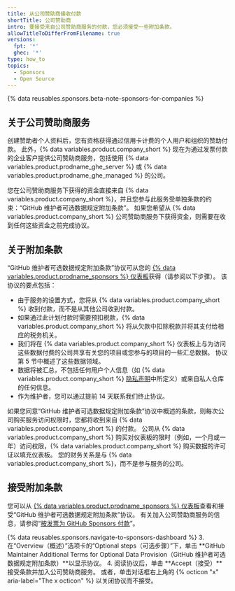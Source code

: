 ```yaml
---
title: 从公司赞助商接收付款
shortTitle: 公司赞助商
intro: 要接受来自公司赞助商服务的付款，您必须接受一些附加条款。
allowTitleToDifferFromFilename: true
versions:
  fpt: '*'
  ghec: '*'
type: how_to
topics:
  - Sponsors
  - Open Source
---
```


{% data reusables.sponsors.beta-note-sponsors-for-companies %}

## 关于公司赞助商服务

创建赞助者个人资料后，您有资格获得通过信用卡计费的个人用户和组织的赞助付款。 此外，{% data variables.product.company_short %} 现在为通过发票付款的企业客户提供公司赞助商服务，包括使用 {% data variables.product.prodname_ghe_server %} 或 {% data variables.product.prodname_ghe_managed %} 的公司。

 您在公司赞助商服务下获得的资金直接来自 {% data variables.product.company_short %}，并且您参与此服务受单独条款的约束：“GitHub 维护者可选数据规定附加条款”。 如果您希望从 {% data variables.product.company_short %} 公司赞助商服务下获得资金，则需要在收到任何这些资金之前完成协议。

## 关于附加条款

“GitHub 维护者可选数据规定附加条款”协议可从您的 [{% data variables.product.prodname_sponsors %} 仪表板](https://github.com/sponsors/accounts)获得（请参阅以下步骤）。 该协议的要点包括：

* 由于服务的设置方式，您将从 {% data variables.product.company_short %} 收到付款，而不是从其他公司收到付款。
* 如果通过此计划付款时需要预扣税款，{% data variables.product.company_short %} 将从欠款中扣除税款并将其支付给相应的税务机关。
* 我们将在 {% data variables.product.company_short %} 仪表板上与为访问这些数据付费的公司共享有关您的项目或您参与的项目的一些汇总数据。 协议第 5 节中概述了这些数据领域。
* 数据将被汇总，不包括任何用户个人信息（如 {% data variables.product.company_short %} [隐私声明](/free-pro-team@latest/github/site-policy/github-privacy-statement)中所定义）或来自私人仓库的任何信息。
* 作为维护者，您可以通过提前 14 天联系我们终止协议。

如果您同意“GitHub 维护者可选数据规定附加条款”协议中概述的条款，则每次公司购买服务访问权限时，您都将收到来自 {% data variables.product.company_short %} 的付款。 公司从 {% data variables.product.company_short %} 购买对仪表板的限时（例如，一个月或一年）访问权限，{% data variables.product.company_short %} 购买数据的许可证以填充仪表板。 您的财务关系是与 {% data variables.product.company_short %}，而不是参与服务的公司。

## 接受附加条款

您可以从 [{% data variables.product.prodname_sponsors %} 仪表板](https://github.com/sponsors/accounts)查看和接受“GitHub 维护者可选数据规定附加条款”协议。 有关加入公司赞助商服务的信息，请参阅“[按发票为 GitHub Sponsors 付款](/sponsors/sponsoring-open-source-contributors/paying-for-github-sponsors-by-invoice)”。

{% data reusables.sponsors.navigate-to-sponsors-dashboard %}
3. 在“Overview（概述）”选项卡的“Optional steps（可选步骤）”下，单击 **GitHub Maintainer Additional Terms for Optional Data Provision（GitHub 维护者可选数据规定附加条款）**以显示协议。
4. 阅读协议后，单击 **Accept（接受）**接受条款并加入公司赞助商服务。 或者，单击对话框右上角的 {% octicon "x" aria-label="The x octicon" %} 以关闭协议而不接受。
